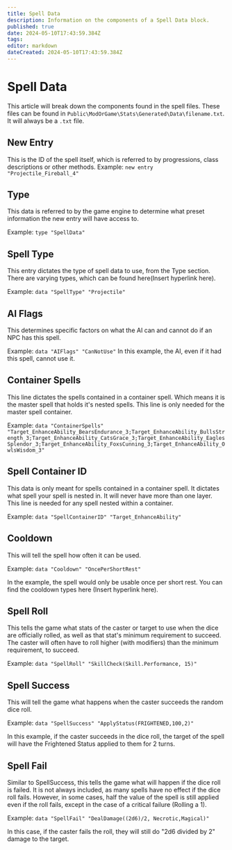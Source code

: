 ```yaml
---
title: Spell Data
description: Information on the components of a Spell Data block.
published: true
date: 2024-05-10T17:43:59.384Z
tags: 
editor: markdown
dateCreated: 2024-05-10T17:43:59.384Z
---
```


# Spell Data
This article will break down the components found in the spell files. These files can be found in `Public\ModOrGame\Stats\Generated\Data\filename.txt`. It will always be a `.txt` file.

## New Entry
This is the ID of the spell itself, which is referred to by progressions, class descriptions or other methods.
Example: `new entry "Projectile_Fireball_4"`

## Type
This data is referred to by the game engine to determine what preset information the new entry will have access to.

Example: `type "SpellData"`

## Spell Type
This entry dictates the type of spell data to use, from the Type section. There are varying types, which can be found here(Insert hyperlink here).

Example: `data "SpellType" "Projectile"`

## AI Flags
This determines specific factors on what the AI can and cannot do if an NPC has this spell.

Example: `data "AIFlags" "CanNotUse"`
In this example, the AI, even if it had this spell, cannot use it.

## Container Spells
This line dictates the spells contained in a container spell. Which means it is the master spell that holds it's nested spells. This line is only needed for the master spell container.

Example: `data "ContainerSpells" "Target_EnhanceAbility_BearsEndurance_3;Target_EnhanceAbility_BullsStrength_3;Target_EnhanceAbility_CatsGrace_3;Target_EnhanceAbility_EaglesSplendor_3;Target_EnhanceAbility_FoxsCunning_3;Target_EnhanceAbility_OwlsWisdom_3"`

## Spell Container ID
This data is only meant for spells contained in a container spell. It dictates what spell your spell is nested in. It will never have more than one layer. This line is needed for any spell nested within a container.

Example: `data "SpellContainerID" "Target_EnhanceAbility"`

## Cooldown
This will tell the spell how often it can be used.

Example: `data "Cooldown" "OncePerShortRest"`

In the example, the spell would only be usable once per short rest. You can find the cooldown types here (Insert hyperlink here).

## Spell Roll
This tells the game what stats of the caster or target to use when the dice are officially rolled, as well as that stat's minimum requirement to succeed. The caster will often have to roll higher (with modifiers) than the minimum  requirement, to succeed.

Example: `data "SpellRoll" "SkillCheck(Skill.Performance, 15)"`

## Spell Success
This will tell the game what happens when the caster succeeds the random dice roll.

Example: `data "SpellSuccess" "ApplyStatus(FRIGHTENED,100,2)"`

In this example, if the caster succeeds in the dice roll, the target of the spell will have the Frightened Status applied to them for 2 turns.

## Spell Fail
Similar to SpellSuccess, this tells the game what will happen if the dice roll is failed. It is not always included, as many spells have no effect if the dice roll fails. However, in some cases, half the value of the spell is still applied even if the roll fails, except in the case of a critical failure (Rolling a 1).

Example: `data "SpellFail" "DealDamage((2d6)/2, Necrotic,Magical)"`

In this case, if the caster fails the roll, they will still do "2d6 divided by 2" damage to the target.




